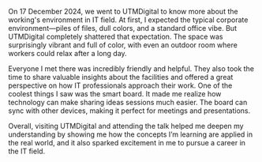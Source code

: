 On 17 December 2024, we went to UTMDigital to know more about the working's environment in IT field. 
At first, I expected the typical corporate environment—piles of files, dull colors, and a standard office vibe. 
But UTMDigital completely shattered that expectation. 
The space was surprisingly vibrant and full of color, with even an outdoor room where workers could relax after a long day.

Everyone I met there was incredibly friendly and helpful. 
They also took the time to share valuable insights about the facilities and offered a great perspective on how IT professionals approach their work. 
One of the coolest things I saw was the smart board. 
It made me realize how technology can make sharing ideas sessions much easier. 
The board can sync with other devices, making it perfect for meetings and presentations.

Overall, visiting UTMDigital and attending the talk helped me deepen my understanding by showing me how the concepts I’m learning are applied in the real world, and it also sparked excitement in me to pursue a career in the IT field.
